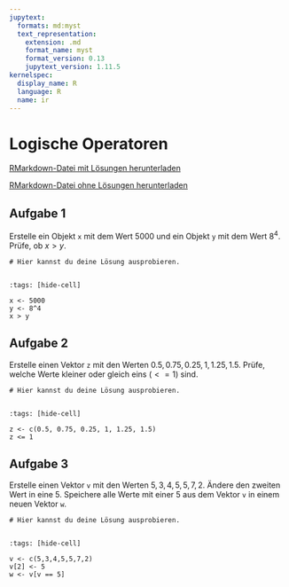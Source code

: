 ```yaml
---
jupytext:
  formats: md:myst
  text_representation:
    extension: .md
    format_name: myst
    format_version: 0.13
    jupytext_version: 1.11.5
kernelspec:
  display_name: R
  language: R
  name: ir
---
```


# Logische Operatoren 

<a href=https://raw.githubusercontent.com/Methods-Berlin/RTraining/main/Aufgaben_rmd/Logische_Operatoren.Rmd download=Logische_Operatoren.Rmd>RMarkdown-Datei mit Lösungen herunterladen</a>


<a href=https://raw.githubusercontent.com/Methods-Berlin/RTraining/Rmd_ohne_Loesung/Rmd_ohne_Loesungen/Logische_Operatoren.Rmd download=Logische_Operatoren.Rmd>RMarkdown-Datei ohne Lösungen herunterladen</a>



## Aufgabe 1

Erstelle ein Objekt `x` mit dem Wert $5000$ und ein Objekt `y` mit dem Wert $8^4$. Prüfe, ob $x > y$. 

```{code-cell} r
# Hier kannst du deine Lösung ausprobieren.


```

<!-- loesung: start-->


```{code-cell} r
:tags: [hide-cell]

x <- 5000
y <- 8^4
x > y

```


<!-- loesung: ende-->


## Aufgabe 2

Erstelle einen Vektor `z` mit den Werten $0.5, 0.75, 0.25, 1, 1.25, 1.5$. Prüfe, welche Werte kleiner oder gleich eins ($<= 1$) sind. 

```{code-cell} r
# Hier kannst du deine Lösung ausprobieren.


```

<!-- loesung: start-->


```{code-cell} r
:tags: [hide-cell]

z <- c(0.5, 0.75, 0.25, 1, 1.25, 1.5)
z <= 1

```


<!-- loesung: ende-->


## Aufgabe 3

Erstelle einen Vektor `v` mit den Werten $5,3,4,5,5,7,2$. Ändere den zweiten Wert in eine $5$. Speichere alle Werte mit einer $5$ aus dem Vektor `v` in einem neuen Vektor `w`.

```{code-cell} r
# Hier kannst du deine Lösung ausprobieren.


```

<!-- loesung: start-->


```{code-cell} r
:tags: [hide-cell]

v <- c(5,3,4,5,5,7,2)
v[2] <- 5
w <- v[v == 5]

```


<!-- loesung: ende-->
